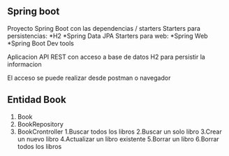 
## Spring boot

Proyecto Spring Boot con las dependencias / starters 
Starters para persistencias:
*H2
*Spring Data JPA
Starters para web:
*Spring Web
*Spring Boot Dev tools

Aplicacion API REST con acceso a base de datos H2 para persistir la informacion

El acceso se puede realizar desde postman o navegador

## Entidad Book

1. Book
2. BookRepository
3. BookCrontroller
    1.Buscar todos los libros
    2.Buscar un solo libro
    3.Crear un nuevo libro
    4.Actualizar un libro existente
    5.Borrar un libro
    6.Borrar todos los libros